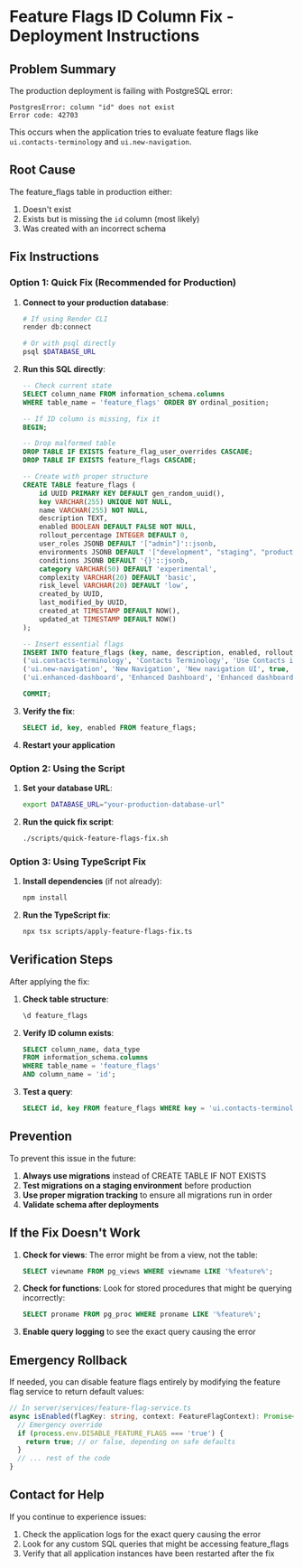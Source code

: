 # Feature Flags ID Column Fix - Deployment Instructions

## Problem Summary
The production deployment is failing with PostgreSQL error:
```
PostgresError: column "id" does not exist
Error code: 42703
```

This occurs when the application tries to evaluate feature flags like `ui.contacts-terminology` and `ui.new-navigation`.

## Root Cause
The feature_flags table in production either:
1. Doesn't exist
2. Exists but is missing the `id` column (most likely)
3. Was created with an incorrect schema

## Fix Instructions

### Option 1: Quick Fix (Recommended for Production)

1. **Connect to your production database**:
   ```bash
   # If using Render CLI
   render db:connect
   
   # Or with psql directly
   psql $DATABASE_URL
   ```

2. **Run this SQL directly**:
   ```sql
   -- Check current state
   SELECT column_name FROM information_schema.columns 
   WHERE table_name = 'feature_flags' ORDER BY ordinal_position;
   
   -- If ID column is missing, fix it
   BEGIN;
   
   -- Drop malformed table
   DROP TABLE IF EXISTS feature_flag_user_overrides CASCADE;
   DROP TABLE IF EXISTS feature_flags CASCADE;
   
   -- Create with proper structure
   CREATE TABLE feature_flags (
       id UUID PRIMARY KEY DEFAULT gen_random_uuid(),
       key VARCHAR(255) UNIQUE NOT NULL,
       name VARCHAR(255) NOT NULL,
       description TEXT,
       enabled BOOLEAN DEFAULT FALSE NOT NULL,
       rollout_percentage INTEGER DEFAULT 0,
       user_roles JSONB DEFAULT '["admin"]'::jsonb,
       environments JSONB DEFAULT '["development", "staging", "production"]'::jsonb,
       conditions JSONB DEFAULT '{}'::jsonb,
       category VARCHAR(50) DEFAULT 'experimental',
       complexity VARCHAR(20) DEFAULT 'basic',
       risk_level VARCHAR(20) DEFAULT 'low',
       created_by UUID,
       last_modified_by UUID,
       created_at TIMESTAMP DEFAULT NOW(),
       updated_at TIMESTAMP DEFAULT NOW()
   );
   
   -- Insert essential flags
   INSERT INTO feature_flags (key, name, description, enabled, rollout_percentage, environments) VALUES
   ('ui.contacts-terminology', 'Contacts Terminology', 'Use Contacts instead of Leads', true, 100, '["production"]'::jsonb),
   ('ui.new-navigation', 'New Navigation', 'New navigation UI', true, 100, '["production"]'::jsonb),
   ('ui.enhanced-dashboard', 'Enhanced Dashboard', 'Enhanced dashboard', true, 100, '["production"]'::jsonb);
   
   COMMIT;
   ```

3. **Verify the fix**:
   ```sql
   SELECT id, key, enabled FROM feature_flags;
   ```

4. **Restart your application**

### Option 2: Using the Script

1. **Set your database URL**:
   ```bash
   export DATABASE_URL="your-production-database-url"
   ```

2. **Run the quick fix script**:
   ```bash
   ./scripts/quick-feature-flags-fix.sh
   ```

### Option 3: Using TypeScript Fix

1. **Install dependencies** (if not already):
   ```bash
   npm install
   ```

2. **Run the TypeScript fix**:
   ```bash
   npx tsx scripts/apply-feature-flags-fix.ts
   ```

## Verification Steps

After applying the fix:

1. **Check table structure**:
   ```sql
   \d feature_flags
   ```

2. **Verify ID column exists**:
   ```sql
   SELECT column_name, data_type 
   FROM information_schema.columns 
   WHERE table_name = 'feature_flags' 
   AND column_name = 'id';
   ```

3. **Test a query**:
   ```sql
   SELECT id, key FROM feature_flags WHERE key = 'ui.contacts-terminology';
   ```

## Prevention

To prevent this issue in the future:

1. **Always use migrations** instead of CREATE TABLE IF NOT EXISTS
2. **Test migrations on a staging environment** before production
3. **Use proper migration tracking** to ensure all migrations run in order
4. **Validate schema after deployments**

## If the Fix Doesn't Work

1. **Check for views**: The error might be from a view, not the table:
   ```sql
   SELECT viewname FROM pg_views WHERE viewname LIKE '%feature%';
   ```

2. **Check for functions**: Look for stored procedures that might be querying incorrectly:
   ```sql
   SELECT proname FROM pg_proc WHERE proname LIKE '%feature%';
   ```

3. **Enable query logging** to see the exact query causing the error

## Emergency Rollback

If needed, you can disable feature flags entirely by modifying the feature flag service to return default values:

```typescript
// In server/services/feature-flag-service.ts
async isEnabled(flagKey: string, context: FeatureFlagContext): Promise<boolean> {
  // Emergency override
  if (process.env.DISABLE_FEATURE_FLAGS === 'true') {
    return true; // or false, depending on safe defaults
  }
  // ... rest of the code
}
```

## Contact for Help

If you continue to experience issues:
1. Check the application logs for the exact query causing the error
2. Look for any custom SQL queries that might be accessing feature_flags
3. Verify that all application instances have been restarted after the fix